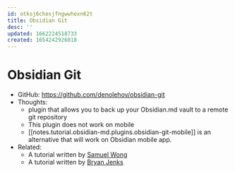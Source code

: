 ```yaml
---
id: otksj6chosjfngwwhoxn62t
title: Obsidian Git
desc: ''
updated: 1662224518733
created: 1654242926018
---
```

# Obsidian Git

- GitHub: https://github.com/denolehov/obsidian-git
- Thoughts:
    - plugin that allows you to back up your Obsidian.md vault to a remote git repository
    - This plugin does not work on mobile
    - [[notes.tutorial.obsidian-md.plugins.obsidian-git-mobile]] is an alternative that will work on Obsidian mobile app.
- Related:
    - A tutorial written by [Samuel Wong](https://desktopofsamuel.com/how-to-sync-obsidian-vault-for-free-using-git/)
    - A tutorial written by [Bryan Jenks](https://medium.com/analytics-vidhya/how-i-put-my-mind-under-version-control-24caea37b8a5)